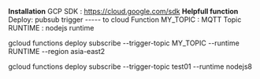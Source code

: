 **Installation**
GCP SDK : https://cloud.google.com/sdk
**Helpfull function**
Deploy: pubsub trigger ----- to cloud Function
MY_TOPIC : MQTT Topic
RUNTIME  : nodejs runtime

gcloud functions deploy subscribe --trigger-topic MY_TOPIC --runtime RUNTIME --region asia-east2

gcloud functions deploy subscribe --trigger-topic test01 --runtime nodejs8
